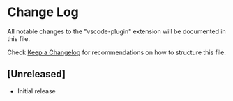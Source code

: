 # Change Log
All notable changes to the "vscode-plugin" extension will be documented in this file.

Check [Keep a Changelog](http://keepachangelog.com/) for recommendations on how to structure this file.

## [Unreleased]
- Initial release
